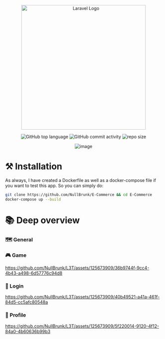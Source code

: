 <div align="center">

<a href="https://laravel.com" target="_blank"><img src="https://raw.githubusercontent.com/laravel/art/master/logo-lockup/5%20SVG/2%20CMYK/1%20Full%20Color/laravel-logolockup-cmyk-red.svg" width="400" alt="Laravel Logo"></a>  
    
![GitHub top language](https://img.shields.io/github/languages/top/NullBrunk/L3T?style=for-the-badge)
![GitHub commit activity](https://img.shields.io/github/commit-activity/m/NullBrunk/L3T?style=for-the-badge)
![repo size](https://img.shields.io/github/repo-size/NullBrunk/L3T?style=for-the-badge)

![image](https://github.com/NullBrunk/L3T/assets/125673909/7eb5796f-0cf9-499d-ba30-bedbda868624)

</div>


# ⚒️ Installation
As always, I have created a Dockerfile as well as a docker-compose file if you want to test this app. 
So you can simply do:

```bash
git clone https://github.com/NullBrunk/E-Commerce && cd E-Commerce 
docker-compose up --build
```



# 📚 Deep overview

### 🗺️ General 


### 🎮 Game
https://github.com/NullBrunk/L3T/assets/125673909/36b9744f-9cc4-4b43-a498-6d57776c94d8

### 🔐 Login
https://github.com/NullBrunk/L3T/assets/125673909/40b49521-a41a-461f-84d5-cc5afc80548a

### 👤 Profile
https://github.com/NullBrunk/L3T/assets/125673909/5f220014-9120-4f12-84a0-4b60636b99b3




